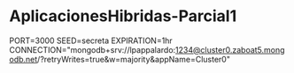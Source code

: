 # AplicacionesHibridas-Parcial1
PORT=3000
SEED=secreta
EXPIRATION=1hr
CONNECTION="mongodb+srv://lpappalardo:1234@cluster0.zaboat5.mongodb.net/?retryWrites=true&w=majority&appName=Cluster0"
